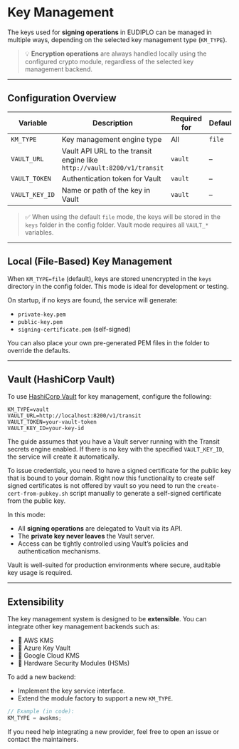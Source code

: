 # Key Management

The keys used for **signing operations** in EUDIPLO can be managed in multiple
ways, depending on the selected key management type (`KM_TYPE`).

> 💡 **Encryption operations** are always handled locally using the configured
> crypto module, regardless of the selected key management backend.

---

## Configuration Overview

| Variable       | Description                                                             | Required for | Default |
| -------------- | ----------------------------------------------------------------------- | ------------ | ------- |
| `KM_TYPE`      | Key management engine type                                              | All          | `file`  |
| `VAULT_URL`    | Vault API URL to the transit engine like `http://vault:8200/v1/transit` | `vault`      | –       |
| `VAULT_TOKEN`  | Authentication token for Vault                                          | `vault`      | –       |
| `VAULT_KEY_ID` | Name or path of the key in Vault                                        | `vault`      | –       |

> ✅ When using the default `file` mode, the keys will be stored in the `keys`
> folder in the config folder. Vault mode requires all `VAULT_*` variables.

---

## Local (File-Based) Key Management

When `KM_TYPE=file` (default), keys are stored unencrypted in the `keys`
directory in the config folder. This mode is ideal for development or testing.

On startup, if no keys are found, the service will generate:

- `private-key.pem`
- `public-key.pem`
- `signing-certificate.pem` (self-signed)

You can also place your own pre-generated PEM files in the folder to override
the defaults.

---

## Vault (HashiCorp Vault)

To use [HashiCorp Vault](https://www.vaultproject.io/) for key management,
configure the following:

```env
KM_TYPE=vault
VAULT_URL=http://localhost:8200/v1/transit
VAULT_TOKEN=your-vault-token
VAULT_KEY_ID=your-key-id
```

The guide assumes that you have a Vault server running with the Transit secrets
engine enabled. If there is no key with the specified `VAULT_KEY_ID`, the
service will create it automatically.

To issue credentials, you need to have a signed certificate for the public key
that is bound to your domain. Right now this functionality to create self signed
certificates is not offered by vault so you need to run the
`create-cert-from-pubkey.sh` script manually to generate a self-signed
certificate from the public key.

In this mode:

- All **signing operations** are delegated to Vault via its API.
- The **private key never leaves** the Vault server.
- Access can be tightly controlled using Vault’s policies and authentication
  mechanisms.

Vault is well-suited for production environments where secure, auditable key
usage is required.

---

## Extensibility

The key management system is designed to be **extensible**. You can integrate
other key management backends such as:

- 🔐 AWS KMS
- 🔐 Azure Key Vault
- 🔐 Google Cloud KMS
- 🔐 Hardware Security Modules (HSMs)

To add a new backend:

- Implement the key service interface.
- Extend the module factory to support a new `KM_TYPE`.

```ts
// Example (in code):
KM_TYPE = awskms;
```

If you need help integrating a new provider, feel free to open an issue or
contact the maintainers.
